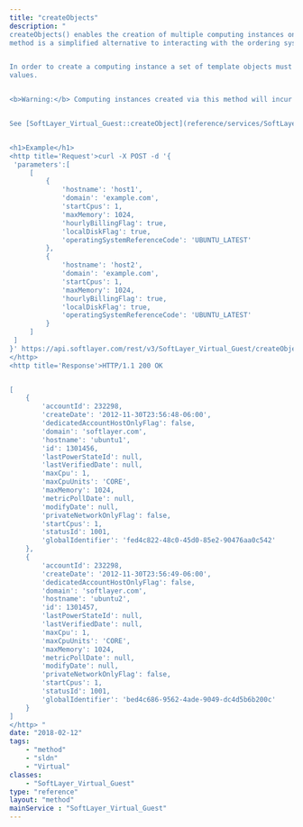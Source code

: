 ```yaml
---
title: "createObjects"
description: "
createObjects() enables the creation of multiple computing instances on an account in a single call. This 
method is a simplified alternative to interacting with the ordering system directly. 


In order to create a computing instance a set of template objects must be sent in with a few required 
values. 


<b>Warning:</b> Computing instances created via this method will incur charges on your account. 


See [SoftLayer_Virtual_Guest::createObject](reference/services/SoftLayer_Virtual_Guest/createObject) for specifics on the requirements of each template object. 


<h1>Example</h1> 
<http title='Request'>curl -X POST -d '{ 
 'parameters':[ 
     [ 
         { 
             'hostname': 'host1', 
             'domain': 'example.com', 
             'startCpus': 1, 
             'maxMemory': 1024, 
             'hourlyBillingFlag': true, 
             'localDiskFlag': true, 
             'operatingSystemReferenceCode': 'UBUNTU_LATEST' 
         }, 
         { 
             'hostname': 'host2', 
             'domain': 'example.com', 
             'startCpus': 1, 
             'maxMemory': 1024, 
             'hourlyBillingFlag': true, 
             'localDiskFlag': true, 
             'operatingSystemReferenceCode': 'UBUNTU_LATEST' 
         } 
     ] 
 ] 
}' https://api.softlayer.com/rest/v3/SoftLayer_Virtual_Guest/createObjects.json 
</http> 
<http title='Response'>HTTP/1.1 200 OK 


[ 
    { 
        'accountId': 232298, 
        'createDate': '2012-11-30T23:56:48-06:00', 
        'dedicatedAccountHostOnlyFlag': false, 
        'domain': 'softlayer.com', 
        'hostname': 'ubuntu1', 
        'id': 1301456, 
        'lastPowerStateId': null, 
        'lastVerifiedDate': null, 
        'maxCpu': 1, 
        'maxCpuUnits': 'CORE', 
        'maxMemory': 1024, 
        'metricPollDate': null, 
        'modifyDate': null, 
        'privateNetworkOnlyFlag': false, 
        'startCpus': 1, 
        'statusId': 1001, 
        'globalIdentifier': 'fed4c822-48c0-45d0-85e2-90476aa0c542' 
    }, 
    { 
        'accountId': 232298, 
        'createDate': '2012-11-30T23:56:49-06:00', 
        'dedicatedAccountHostOnlyFlag': false, 
        'domain': 'softlayer.com', 
        'hostname': 'ubuntu2', 
        'id': 1301457, 
        'lastPowerStateId': null, 
        'lastVerifiedDate': null, 
        'maxCpu': 1, 
        'maxCpuUnits': 'CORE', 
        'maxMemory': 1024, 
        'metricPollDate': null, 
        'modifyDate': null, 
        'privateNetworkOnlyFlag': false, 
        'startCpus': 1, 
        'statusId': 1001, 
        'globalIdentifier': 'bed4c686-9562-4ade-9049-dc4d5b6b200c' 
    } 
] 
</http> "
date: "2018-02-12"
tags:
    - "method"
    - "sldn"
    - "Virtual"
classes:
    - "SoftLayer_Virtual_Guest"
type: "reference"
layout: "method"
mainService : "SoftLayer_Virtual_Guest"
---
```

